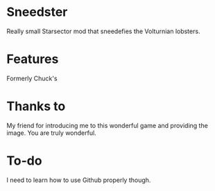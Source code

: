 # Sneedster
Really small Starsector mod that sneedefies the Volturnian lobsters.


# Features

Formerly Chuck's

# Thanks to

My friend for introducing me to this wonderful game and providing the image. You are truly wonderful. 

# To-do

I need to learn how to use Github properly though.
